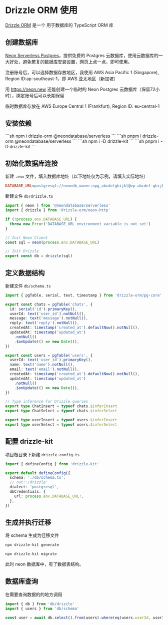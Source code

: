 # Drizzle ORM 使用

[Drizzle ORM](https://orm.drizzle.team/) 是一个 用于数据库的 TypeScript ORM 库

## 创建数据库

[Neon Serverless Postgres](https://neon.tech/)，提供免费的 Postgres 云数据库，使用云数据库的一大好处，避免繁复的数据库安装设置，网页上点一点，即可使用。

注册账号后，可以选择数据存放地区，我使用 AWS Asia Pacific 1 (Singapore), Region ID:ap-southeast-1，即 AWS 亚太地区（新加坡）

用 https://neon.new 还能创建一个临时的 Neon Postgres 云数据库（保留72小时），绑定账号后可以长期保留

临时数据库存放在 AWS Europe Central 1 (Frankfurt), Region ID: eu-central-1

## 安装依赖

<Tabs>
  <TabItem label="npm">
    ```sh
    npm i drizzle-orm @neondatabase/serverless
    ```
  </TabItem>
  <TabItem label="pnpm">
    ```sh
    pnpm i drizzle-orm @neondatabase/serverless
    ```
  </TabItem>
</Tabs>


<Tabs>
  <TabItem label="npm">
    ```sh
    npm i -D drizzle-kit
    ```
  </TabItem>
  <TabItem label="pnpm">
    ```sh
    pnpm i -D drizzle-kit
    ```
  </TabItem>
</Tabs>


## 初始化数据库连接

新建 `.env` 文件，填入数据库地址（以下地址仅为示例，请填入实际地址）

```ini
DATABASE_URL=postgresql://neondb_owner:npg_abcdefghijkl@ep-abcdef-ghijkl-mnopqrst-pooler.ap-southeast-1.aws.neon.tech/neondb?sslmode=require
```

新建文件 `db/drizzle.ts`

```ts
import { neon } from '@neondatabase/serverless'
import { drizzle } from 'drizzle-orm/neon-http'

if (!process.env.DATABASE_URL) {
  throw new Error('DATABASE_URL environment variable is not set')
}

// Init Neon Client
const sql = neon(process.env.DATABASE_URL)

// Init Drizzle
export const db = drizzle(sql)
```

## 定义数据结构

新建文件 `db/schema.ts`

```ts
import { pgTable, serial, text, timestamp } from 'drizzle-orm/pg-core'

export const chats = pgTable('chats', {
  id: serial('id').primaryKey(),
  userId: text('user_id').notNull(),
  message: text('message').notNull(),
  reply: text('reply').notNull(),
  createdAt: timestamp('created_at').defaultNow().notNull(),
  updatedAt: timestamp('updated_at')
    .notNull()
    .$onUpdate(() => new Date()),
})

export const users = pgTable('users', {
  userId: text('user_id').primaryKey(),
  name: text('name').notNull(),
  email: text('email').notNull(),
  createdAt: timestamp('created_at').defaultNow().notNull(),
  updatedAt: timestamp('updated_at')
    .notNull()
    .$onUpdate(() => new Date()),
})

// Type inference for Drizzle queries
export type ChatInsert = typeof chats.$inferInsert
export type ChatSelect = typeof chats.$inferSelect

export type userInsert = typeof users.$inferInsert
export type userSelect = typeof users.$inferSelect
```

## 配置 drizzle-kit

项目根目录下新建 `drizzle.config.ts`

```ts
import { defineConfig } from 'drizzle-kit'

export default defineConfig({
  schema: './db/schema.ts',
  // out:'/drizzle'
  dialect: 'postgresql',
  dbCredentials: {
    url: process.env.DATABASE_URL!,
  },
})
```

## 生成并执行迁移

将 schema 生成为迁移文件

```sh
npx drizzle-kit generate
```

```sh
npx drizzle-kit migrate
```

此时 neon 数据库中，有了数据表结构。

## 数据库查询

在需要查询数据的的地方调用

```ts
import { db } from 'db/drizzle'
import { users } from 'db/schema'

const user = await db.select().from(users).where(eq(users.userId, userId))
```
